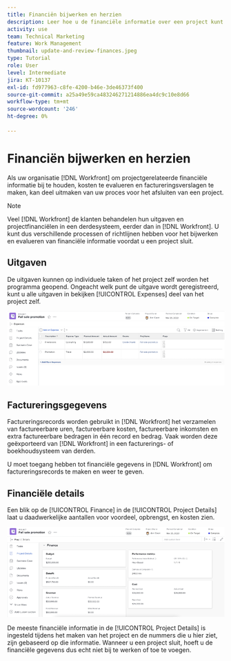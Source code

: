 ```yaml
---
title: Financiën bijwerken en herzien
description: Leer hoe u de financiële informatie over een project kunt bekijken in [!DNL  Workfront].
activity: use
team: Technical Marketing
feature: Work Management
thumbnail: update-and-review-finances.jpeg
type: Tutorial
role: User
level: Intermediate
jira: KT-10137
exl-id: fd977963-c8fe-4200-b46e-3de46373f400
source-git-commit: a25a49e59ca483246271214886ea4dc9c10e8d66
workflow-type: tm+mt
source-wordcount: '246'
ht-degree: 0%

---
```


# Financiën bijwerken en herzien

Als uw organisatie [!DNL Workfront] om projectgerelateerde financiële informatie bij te houden, kosten te evalueren en factureringsverslagen te maken, kan deel uitmaken van uw proces voor het afsluiten van een project.

>[!NOTE]
>
>Veel [!DNL Workfront] de klanten behandelen hun uitgaven en projectfinanciëlen in een derdesysteem, eerder dan in [!DNL Workfront]. U kunt dus verschillende processen of richtlijnen hebben voor het bijwerken en evalueren van financiële informatie voordat u een project sluit.


## Uitgaven

De uitgaven kunnen op individuele taken of het project zelf worden het programma geopend. Ongeacht welk punt de uitgave wordt geregistreerd, kunt u alle uitgaven in bekijken [!UICONTROL Expenses] deel van het project zelf.

![[!UICONTROL Expenses] deel van een project](assets/expense-section.png)

## Factureringsgegevens

Factureringsrecords worden gebruikt in [!DNL Workfront] het verzamelen van factureerbare uren, factureerbare kosten, factureerbare inkomsten en extra factureerbare bedragen in één record en bedrag. Vaak worden deze geëxporteerd van [!DNL Workfront] in een facturerings- of boekhoudsysteem van derden.

U moet toegang hebben tot financiële gegevens in [!DNL Workfront] om factureringsrecords te maken en weer te geven.

## Financiële details

Een blik op de [!UICONTROL Finance] in de [!UICONTROL Project Details] laat u daadwerkelijke aantallen voor voordeel, opbrengst, en kosten zien.

![Sectie Financiën [!UICONTROL Project Details] venster op een project](assets/finance-section-project-details.png)

De meeste financiële informatie in de [!UICONTROL Project Details] is ingesteld tijdens het maken van het project en de nummers die u hier ziet, zijn gebaseerd op die informatie. Wanneer u een project sluit, hoeft u de financiële gegevens dus echt niet bij te werken of toe te voegen.

<!---
learn more urls
Create billing records
Manage project expenses
Project finances
--->
